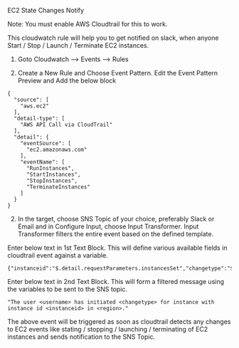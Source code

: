 EC2 State Changes Notify

Note: You must enable AWS Cloudtrail for this to work.

This cloudwatch rule will help you to get notified on slack, when anyone Start / Stop / Launch / Terminate EC2  instances.

1) Goto Cloudwatch --> Events --> Rules

2) Create a New Rule and Choose Event Pattern. Edit the Event Pattern Preview and Add the below block

```
{
  "source": [
    "aws.ec2"
  ],
  "detail-type": [
    "AWS API Call via CloudTrail"
  ],
  "detail": {
    "eventSource": [
      "ec2.amazonaws.com"
    ],
    "eventName": [
      "RunInstances",
      "StartInstances",
      "StopInstances",
      "TerminateInstances"
    ]
  }
}
``` 

2) In the target, choose SNS Topic of your choice, preferably Slack or Email and in Configure Input, choose Input Transformer. Input Transformer filters the entire event based on the defined template.

Enter below text in 1st Text Block. This will define various available fields in cloudtrail event against a variable.

```
{"instanceid":"$.detail.requestParameters.instancesSet","changetype":"$.detail.eventName","region":"$.detail.awsRegion","username":"$.detail.userIdentity.principalId"}
```

Enter below text in 2nd Text Block. This will form a filtered message using the variables to be sent to the SNS topic. 

```
"The user <username> has initiated <changetype> for instance with instance id <instanceid> in <region>."
```
The above event will be triggered as soon as cloudtrail detects any changes to EC2 events like stating / stopping / launching  / terminating of  EC2 instances and sends notification to the SNS Topic. 
